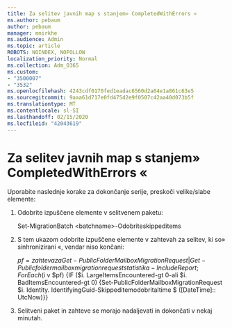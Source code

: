 ```yaml
---
title: Za selitev javnih map s stanjem» CompletedWithErrors «
ms.author: pebaum
author: pebaum
manager: mnirkhe
ms.audience: Admin
ms.topic: article
ROBOTS: NOINDEX, NOFOLLOW
localization_priority: Normal
ms.collection: Adm_O365
ms.custom:
- "3500007"
- "3532"
ms.openlocfilehash: 4243cdf0170fed1eadac6560d2a04e1a861c63e5
ms.sourcegitcommit: 9aaa61d717e0fd475d2e9f0507c42aa40d073b5f
ms.translationtype: MT
ms.contentlocale: sl-SI
ms.lasthandoff: 02/15/2020
ms.locfileid: "42043619"
---
```

# <a name="for-public-folder-migration-batch-with-completedwitherrors-status"></a>Za selitev javnih map s stanjem» CompletedWithErrors «

Uporabite naslednje korake za dokončanje serije, preskoči velike/slabe elemente: 
1. Odobrite izpuščene elemente v selitvenem paketu:

    Set-MigrationBatch \<batchname>-Odobriteskippeditems 
2. S tem ukazom odobrite izpuščene elemente v zahtevah za selitev, ki so» sinhronizirani «, vendar niso končani:

    $pf = zahteva za Get-PublicFolderMailboxMigrationRequest | Get-Publicfoldermailboxmigrationrequeststatistika-IncludeReport; ForEach ($i v $pf) {IF ($i. LargeItemsEncountered-gt 0-ali $i. BadItemsEncountered-gt 0) {Set-PublicFolderMailboxMigrationRequest $i. Identity. IdentifyingGuid-Skippeditemodobritaltime $ ([DateTime]:: UtcNow)}}
3. Selitveni paket in zahteve se morajo nadaljevati in dokončati v nekaj minutah.

